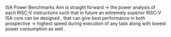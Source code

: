 ISA Power Benchmarks
Aim is straight forward -> the power analysis of each RISC-V instructions such that in future an extremely superior RISC-V ISA core can be designed , that can give best performance in both prospective -> highest speed during execution of any task along with lowest power consumption as well .
